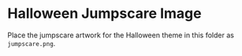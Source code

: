 # Halloween Jumpscare Image

Place the jumpscare artwork for the Halloween theme in this folder as `jumpscare.png`.
